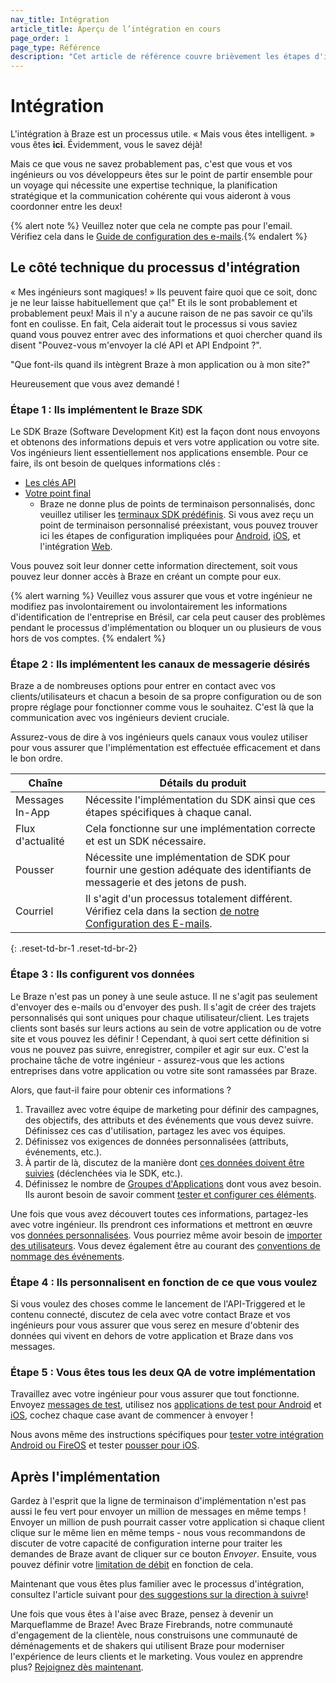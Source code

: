 ```yaml
---
nav_title: Intégration
article_title: Aperçu de l’intégration en cours
page_order: 1
page_type: Référence
description: "Cet article de référence couvre brièvement les étapes d'intégration requises par vos ingénieurs ou développeurs."
---
```


# Intégration

L'intégration à Braze est un processus utile. « Mais vous êtes intelligent. » vous êtes __ici__. Évidemment, vous le savez déjà!

Mais ce que vous ne savez probablement pas, c'est que vous et vos ingénieurs ou vos développeurs êtes sur le point de partir ensemble pour un voyage qui nécessite une expertise technique, la planification stratégique et la communication cohérente qui vous aideront à vous coordonner entre les deux!

{% alert note %} Veuillez noter que cela ne compte pas pour l'email. Vérifiez cela dans le [Guide de configuration des e-mails]({{site.baseurl}}/user_guide/onboarding_with_braze/email_setup/).{% endalert %}

## Le côté technique du processus d'intégration

« Mes ingénieurs sont magiques! » Ils peuvent faire quoi que ce soit, donc je ne leur laisse habituellement que ça!" Et ils le sont probablement et probablement peux! Mais il n'y a aucune raison de ne pas savoir ce qu'ils font en coulisse. En fait, Cela aiderait tout le processus si vous saviez quand vous pouvez entrer avec des informations et quoi chercher quand ils disent "Pouvez-vous m'envoyer la clé API et API Endpoint ?".

"Que font-ils quand ils intègrent Braze à mon application ou à mon site?"

Heureusement que vous avez demandé !

### Étape 1 : Ils implémentent le Braze SDK

Le SDK Braze (Software Development Kit) est la façon dont nous envoyons et obtenons des informations depuis et vers votre application ou votre site. Vos ingénieurs lient essentiellement nos applications ensemble. Pour ce faire, ils ont besoin de quelques informations clés :

* [Les clés API]({{site.baseurl}}/user_guide/administrative/app_settings/developer_console/api_settings_tab/)
* [Votre point final]({{site.baseurl}}/user_guide/administrative/access_braze/sdk_endpoints/)
  * Braze ne donne plus de points de terminaison personnalisés, donc veuillez utiliser les [terminaux SDK prédéfinis]({{site.baseurl}}/user_guide/administrative/access_braze/sdk_endpoints/). Si vous avez reçu un point de terminaison personnalisé préexistant, vous pouvez trouver ici les étapes de configuration impliquées pour [Android]({{site.baseurl}}/developer_guide/platform_integration_guides/android/initial_sdk_setup/android_sdk_integration/#step-5-optional-custom-endpoint-setup), [iOS]({{site.baseurl}}/developer_guide/platform_integration_guides/ios/initial_sdk_setup/), et l'intégration [Web]({{site.baseurl}}/developer_guide/platform_integration_guides/web/initial_sdk_setup/#initializing-the-sdk).

Vous pouvez soit leur donner cette information directement, soit vous pouvez leur donner accès à Braze en créant un compte pour eux.

{% alert warning %}
Veuillez vous assurer que vous et votre ingénieur ne modifiez pas involontairement ou involontairement les informations d'identification de l'entreprise en Brésil, car cela peut causer des problèmes pendant le processus d'implémentation ou bloquer un ou plusieurs de vous hors de vos comptes.
{% endalert %}

### Étape 2 : Ils implémentent les canaux de messagerie désirés

Braze a de nombreuses options pour entrer en contact avec vos clients/utilisateurs et chacun a besoin de sa propre configuration ou de son propre réglage pour fonctionner comme vous le souhaitez. C'est là que la communication avec vos ingénieurs devient cruciale.

Assurez-vous de dire à vos ingénieurs quels canaux vous voulez utiliser pour vous assurer que l'implémentation est effectuée efficacement et dans le bon ordre.

| Chaîne           | Détails du produit                                                                                                                                                                 |
| ---------------- | ---------------------------------------------------------------------------------------------------------------------------------------------------------------------------------- |
| Messages In-App  | Nécessite l'implémentation du SDK ainsi que ces étapes spécifiques à chaque canal.                                                                                                 |
| Flux d'actualité | Cela fonctionne sur une implémentation correcte et est un SDK nécessaire.                                                                                                          |
| Pousser          | Nécessite une implémentation de SDK pour fournir une gestion adéquate des identifiants de messagerie et des jetons de push.                                                        |
| Courriel         | Il s'agit d'un processus totalement différent. Vérifiez cela dans la section [de notre Configuration des E-mails]({{site.baseurl}}/user_guide/onboarding_with_braze/email_setup/). |
{: .reset-td-br-1 .reset-td-br-2}

### Étape 3 : Ils configurent vos données

Le Braze n'est pas un poney à une seule astuce. Il ne s'agit pas seulement d'envoyer des e-mails ou d'envoyer des push. Il s'agit de créer des trajets personnalisés qui sont uniques pour chaque utilisateur/client. Les trajets clients sont basés sur leurs actions au sein de votre application ou de votre site et vous pouvez les définir ! Cependant, à quoi sert cette définition si vous ne pouvez pas suivre, enregistrer, compiler et agir sur eux. C'est la prochaine tâche de votre ingénieur - assurez-vous que les actions entreprises dans votre application ou votre site sont ramassées par Braze.

Alors, que faut-il faire pour obtenir ces informations ?

1. Travaillez avec votre équipe de marketing pour définir des campagnes, des objectifs, des attributs et des événements que vous devez suivre. Définissez ces cas d'utilisation, partagez les avec vos équipes.
2. Définissez vos exigences de données personnalisées (attributs, événements, etc.).
3. À partir de là, discutez de la manière dont [ces données doivent être suivies]({{site.baseurl}}/user_guide/data_and_analytics/custom_data/custom_events/) (déclenchées via le SDK, etc.).
4. Définissez le nombre de [Groupes d'Applications]({{site.baseurl}}/user_guide/administrative/app_settings/app_group_management/) dont vous avez besoin. Ils auront besoin de savoir comment [tester et configurer ces éléments]({{site.baseurl}}/developer_guide/platform_wide/app_group_configuration/).

Une fois que vous avez découvert toutes ces informations, partagez-les avec votre ingénieur. Ils prendront ces informations et mettront en œuvre vos [données personnalisées]({{site.baseurl}}/user_guide/data_and_analytics/custom_data/pre-populating_custom_data/). Vous pourriez même avoir besoin de [importer des utilisateurs]({{site.baseurl}}/user_guide/data_and_analytics/user_data_collection/user_import/). Vous devez également être au courant des [conventions de nommage des événements]({{site.baseurl}}/user_guide/data_and_analytics/custom_data/event_naming_conventions/).

### Étape 4 : Ils personnalisent en fonction de ce que vous voulez

Si vous voulez des choses comme le lancement de l'API-Triggered et le contenu connecté, discutez de cela avec votre contact Braze et vos ingénieurs pour vous assurer que vous serez en mesure d'obtenir des données qui vivent en dehors de votre application et Braze dans vos messages.

### Étape 5 : Vous êtes tous les deux QA de votre implémentation

Travaillez avec votre ingénieur pour vous assurer que tout fonctionne. Envoyez [messages de test]({{site.baseurl}}/user_guide/engagement_tools/campaigns/testing_and_more/sending_test_push_notifications/), utilisez nos [applications de test pour Android]({{site.baseurl}}/developer_guide/platform_integration_guides/android/sample_apps/) et [iOS]({{site.baseurl}}/developer_guide/platform_integration_guides/ios/sample_apps/), cochez chaque case avant de commencer à envoyer !

Nous avons même des instructions spécifiques pour [tester votre intégration Android ou FireOS]({{site.baseurl}}/developer_guide/platform_integration_guides/android/initial_sdk_setup/test_your_basic_integration/#test-your-basic-integration) et tester [pousser pour iOS]({{site.baseurl}}/developer_guide/platform_integration_guides/ios/push_notifications/testing/).

## Après l'implémentation

Gardez à l'esprit que la ligne de terminaison d'implémentation n'est pas aussi le feu vert pour envoyer un million de messages en même temps ! Envoyer un million de push pourrait casser votre application si chaque client clique sur le même lien en même temps - nous vous recommandons de discuter de votre capacité de configuration interne pour traiter les demandes de Braze avant de cliquer sur ce bouton _Envoyer_. Ensuite, vous pouvez définir votre [limitation de débit]({{site.baseurl}}/user_guide/engagement_tools/campaigns/testing_and_more/rate-limiting/#rate-limiting) en fonction de cela.

Maintenant que vous êtes plus familier avec le processus d'intégration, consultez l'article suivant pour [des suggestions sur la direction à suivre]({{site.baseurl}}/user_guide/onboarding_with_braze/learning_to_use_braze/)!

Une fois que vous êtes à l'aise avec Braze, pensez à devenir un Marqueflamme de Braze! Avec Braze Firebrands, notre communauté d'engagement de la clientèle, nous construisons une communauté de déménagements et de shakers qui utilisent Braze pour moderniser l'expérience de leurs clients et le marketing. Vous voulez en apprendre plus? [Rejoignez dès maintenant](https://brazefirebrands.splashthat.com/).
